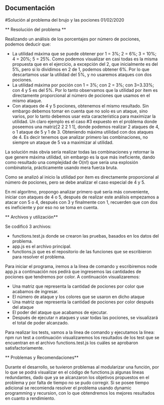 ## Documentación
#Solución al problema del brujo y las pociones 01/02/2020

** Resolución del problema **

Realizando un análisis de los porcentajes por número de pociones, podemos deducir que:

- La utilidad máxima que se puede obtener por 1 = 3%; 2 = 6%; 3 = 10%; 4 = 20%; 5 = 25%.
	Como podemos visualizar en casi todas es la misma propuesta que en el ejercicio,
	a excepción del 2, que inicialmente es del 5%, pero si lo dividimos en 2 de 1, podemos
	obtener 6%. Por lo que descartamos usar la utilidad del 5%, y no usaremos ataques con dos pociones.
- La utilidad máxima por poción con 1 = 3%; con 2 = 3%; con 3=3.33%; con 4 y 5 es del 5%. Por lo tanto observamos
	que la utilidad por item es directamente proporcional al número de pociones que usamos en el mismo ataque.
- Con ataques de 4 y 5 pociones, obtenemos el mismo resultado. Sin embargo debemos tomar en cuenta que no solo es un ataque,
	sino varios, por lo tanto debemos usar esta característica para maximizar la utilidad. Un claro ejemplo es el caso #3 
	expuesto en el problema donde poseemos una matriz[2 2 2 1 1], donde podemos realizar 2 ataques de 4, o 1 ataque de 5 y 1 de 3. 
	Obteniendo máxima utilidad con dos ataques de 4. Es decir tenemos que analizar primero las combinaciones, no siempre un
	ataque de 5 va a maximizar al utilidad.

La solución más obvia sería realizar todas las combinaciones y retornar la que genere máxima utilidad, sin embargo es la que más ineficiente, 
dando como resultado una complejidad de O(n!) que sería una explosión combinatoria, prácticamente usando mera fuerza bruta.

Como se analizó al inicio la utilidad por item es directamente proporcional al número de pociones, pero se debe analizar el caso especial de 4 y 5.

En mi algoritmo, propongo analizar primero qué sería más conveniente, iniciar con ataques de 4 o 5, después de realizar este análisis empezamos a atacar con 5 o 4,
después con 3 y finalmente con 1, recuerden que con dos es ineficiente y por eso no se toma en cuenta.

** Archivos y utilización**

Se codificó 3 archivos:

- functions.test.js donde se crearon las pruebas, basados en los datos del problema.
- app.js es el archivo principal.
- functions.js que es el repositorio de las funciones que se escribieron para resolver el problema.

Para iniciar el programa, iremos a la línea de comando y escribiremos node app.js a continuación nos pedirá que ingresemos las cantidades de pociones que tendremos
por color. A continuación visualizaremos:
- Una matriz que representa la cantidad de pociones por color que acabamos de ingresar.
- El número de ataque y los colores que se usaron en dicho ataque
- Una matriz que representa la cantidad de pociones por color después del ataque
- El poder del ataque que acabamos de ejecutar.
- Después de ejecutar n ataques y usar todas las pociones, se visualizará el total de poder alcanzado.

Para realizar los tests, vamos a la línea de comando y ejecutamos la línea: npm run test a continuación visualizaremos los resultados de los test que se encuentran
en el archivo functions.test.js los cuáles se aprobaron satisfactoriamente.

** Problemas y Recomendaciones**

Durante el desarrollo, se tuvieron problemas al modularizar una función, por lo que se podrá visualizar en el código de functions.js algunas líneas redundantes,
dado que ya se alcanzaron los objetivos propuestos en el problema y por falta de tiempo no se pudo corregir. 
Si se posee tiempo adicional se recomienda resolver el problema usando dynamic programming y recursion, con lo que obtendremos los mejores resultados en cuanto 
a rendimiento.







